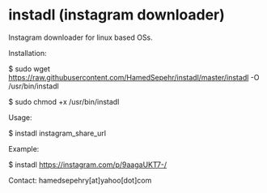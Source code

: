 # instadl (instagram downloader)
Instagram downloader for linux based OSs.


Installation:

$ sudo wget https://raw.githubusercontent.com/HamedSepehr/instadl/master/instadl -O /usr/bin/instadl

$ sudo chmod +x /usr/bin/instadl


Usage:

$ instadl instagram_share_url

Example:

$ instadl https://instagram.com/p/9aagaUKT7-/

Contact: hamedsepehry[at]yahoo[dot]com
